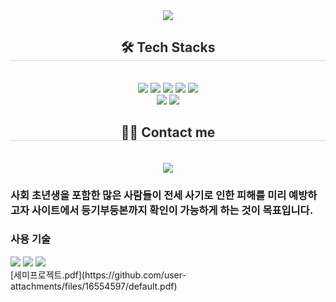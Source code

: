 <div align="center">
    <img src="https://capsule-render.vercel.app/api?type=waving&color=gradient&height=180&text=모여방&animation=&fontColor=ffffff&fontSize=50" />
</div>

<div align="center">
    <h2 style="border-bottom: 1px solid #d8dee4; color: #282d33;"> 🛠️ Tech Stacks </h2> <br> 
    <div style="margin: 0 auto; text-align: center;" align="center"> 
        <img src="https://img.shields.io/badge/Apache Tomcat-F8DC75?style=plastic&logo=Apache Tomcat&logoColor=white">
        <img src="https://img.shields.io/badge/Github-181717?style=plastic&logo=Github&logoColor=white">
        <img src="https://img.shields.io/badge/Java-007396?style=plastic&logo=Java&logoColor=white">
        <img src="https://img.shields.io/badge/jQuery-0769AD?style=plastic&logo=jQuery&logoColor=white">
        <img src="https://img.shields.io/badge/Javascript-F7DF1E?style=plastic&logo=Javascript&logoColor=white">
        <br/>
        <img src="https://img.shields.io/badge/Spring-6DB33F?style=plastic&logo=Spring&logoColor=white">
        <img src="https://img.shields.io/badge/MySQL-4479A1?style=plastic&logo=MySQL&logoColor=white">
    </div>
</div>

<div align="center">
    <h2 style="border-bottom: 1px solid #d8dee4; color: #282d33;"> 🧑‍💻 Contact me </h2> <br> 
    <div align="center"> 
        <a href="mailto:yi3976997">
            <img src="https://img.shields.io/badge/Gmail-EA4335?style=plastic&logo=Gmail&logoColor=white&link=mailto:yi3976997"> 
        </a>
    </div>  
</div>
<div>
    <h3>사회 초년생을 포함한 많은 사람들이 전세 사기로 인한 피해를 미리 예방하고자 사이트에서
        등기부등본까지 확인이 가능하게 하는 것이 목표입니다. </h3>
</div>
<div>
    <h3>사용 기술</h3>
     <img src="https://img.shields.io/badge/jQuery-0769AD?style=plastic&logo=jQuery&logoColor=white">
     <img src="https://img.shields.io/badge/Javascript-F7DF1E?style=plastic&logo=Javascript&logoColor=white">
     <img src="https://img.shields.io/badge/HTML5-E34F26?style=plastic&logo=HTML5&logoColor=white">
</div>
<div>
     [세미프로젝트.pdf](https://github.com/user-attachments/files/16554597/default.pdf)
</div>


